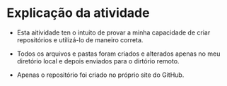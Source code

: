 # Explicação da atividade


 - Esta aitividade ten o intuito de provar a minha capacidade de criar repositórios e utilizá-lo de maneiro correta.

 - Todos os arquivos e pastas foram criados e alterados apenas no meu diretório local e depois enviados para o dirtório remoto.

 - Apenas o repositório foi criado no próprio site do GitHub.